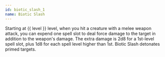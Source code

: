 ```yaml
---
id: biotic_slash_1
name: Biotic Slash
---
```

Starting at {{ level }} level, when you hit a creature with a melee weapon attack, you can expend one spell slot to deal 
force damage to the target in addition to the weapon's damage. The extra damage is 2d8 for a 1st-level spell slot, 
plus 1d8 for each spell level higher than 1st. Biotic Slash detonates primed targets.
